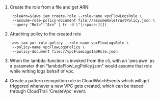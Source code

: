 1. Create the role from a file and get ARN

		roleArn=$(aws iam create-role --role-name vpcFlowLogsRole \
		--assume-role-policy-document file://assumeRoleTrustPolicy.json \
		--query "Role"."Arn" | tr -d \"[:space:][])


2. Attaching policy to the created role

		aws iam put-role-policy --role-name vpcFlowLogsRole \
		--policy-name vpcFlowLogsPolicy \
		--policy-document file://vpcFlowLogsIamRole.json

3.	When the lambda-function is invoked from the cli, with an 'aws:awn' as a parameter then "lambdaFlowLogPolicy.json" would assume that role while writing logs behalf of vpc.
4.	Create a pattern recognition rule in CloudWatchEvents which will get triggered whenever a new VPC gets created, which can be traced through CloudTrail 'CreateVpc' event.
